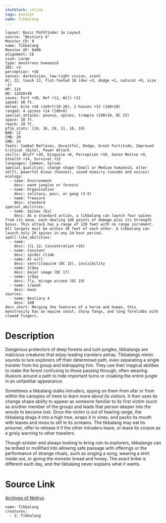 ```yaml
---
statblock: inline
tags: monster
name: Tikbalang
---
```

```statblock
layout: Basic Pathfinder 1e Layout
source: "Bestiary 4"
Monster_CR: 9
name: Tikbalang
Monster_XP: 6400
alignment: CE
size: Large
type: monstrous humanoid
INI: +3
perception: +18
senses: darkvision, low-light vision, scent
AC: 22, touch 13, flat-footed 18 (dex +3, dodge +1, natural +9, size -1)
HP: 114
HD: 12d10+48
saves: Fort +10, Ref +11, Will +11
speed: 40 ft.
melee: bite +18 (2d4+7/19-20), 2 hooves +13 (1d8+10)
ranged: 4 spines +14 (1d6+8)
special_attacks: pounce, spines, trample (1d8+10, DC 23)
space: 10 ft.
reach: 10 ft.
pf1e_stats: [24, 16, 19, 11, 16, 19]
BAB: 12
CMB: 20
CMD: 34
feats: Combat Reflexes, Deceitful, Dodge, Great Fortitude, Improved Critical (bite), Power Attack
skills: Bluff +20, Disguise +6, Perception +18, Sense Motive +9, Stealth +14, Survival +12
languages: Common, Sylvan
special_qualities: change shape (Small or Medium humanoid, alter self), powerful blows (hooves), sound mimicry (sounds and voices)
ecology:
  - name: Environment
    desc: warm jungles or forests
  - name: Organisation
    desc: solitary, pair, or gang (3-5)
  - name: Treasure
    desc: standard
special_abilities:
  - name: Spines (Ex)
    desc: As a standard action, a tikbalang can launch four spines from its mane, each dealing 1d6 points of damage plus its Strength bonus. This attack has a range of 120 feet with no range increment. All targets must be within 30 feet of each other. A tikbalang can launch only 24 spines in any 24-hour period.
spell-like_abilities:
  - name:
    desc: (CL 12; Concentration +16)
  - name: Constant
    desc: spider climb
  - name: At will
    desc: ventriloquism (DC 15), invisibility
  - name: 3/day
    desc: major image (DC 17)
  - name: 1/day
    desc: fly, mirage arcana (DC 19)
  - name: 1/week
    desc: maze
sources:
  - name: Bestiary 4
    desc: 260
desc_short: Merging the features of a horse and human, this monstrosity has an equine snout, sharp fangs, and long forelimbs with clawed fingers.
```
# Description
Dangerous protectors of deep forests and lush jungles, tikbalangs are malicious creatures that enjoy leading travelers astray. Tikbalangs mimic sounds to lure explorers off their determined path, even separating a single traveler from his group and kidnapping him. They use their magical abilities to make the forest confusing to those passing through, often weaving illusions around a path to hide important turns or cloaking the entire jungle in an unfamiliar appearance.

Sometimes a tikbalang stalks intruders, spying on them from afar or from within the canopies of trees to learn more about its visitors. It then uses its change shape ability to appear as someone familiar to its first victim (such as another member of the group) and leads that person deeper into the woods to become lost. Once the victim is out of hearing range, the tikbalang drags it into a high tree, wraps it in vines, and packs its mouth with leaves and moss to stif le its screams. The tikbalang may eat its prisoner, offer to release it if the other intruders leave, or leave its corpse as a grisly warning to other travelers.

Though sinister and always looking to bring ruin to explorers, tikbalangs can be bribed or mollified into allowing safe passage with offerings or the performance of strange rituals, such as singing a song, wearing a shirt inside out, or giving the monster bread and honey. The exact bribe is different each day, and the tikbalang never explains what it wants.
# Source Link
[Archives of Nethys](https://aonprd.com/MonsterDisplay.aspx?ItemName=Tikbalang)
```encounter-table
name: Tikbalang
creatures:
  - 1: Tikbalang
```
